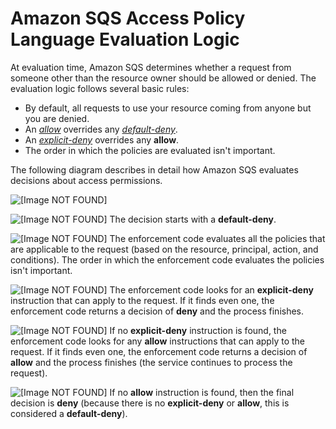 # Amazon SQS Access Policy Language Evaluation Logic<a name="sqs-creating-custom-policies-evaluation-logic"></a>

At evaluation time, Amazon SQS determines whether a request from someone other than the resource owner should be allowed or denied\. The evaluation logic follows several basic rules:
+ By default, all requests to use your resource coming from anyone but you are denied\.
+ An *[allow](sqs-creating-custom-policies-key-concepts.md#allow)* overrides any *[default-deny](sqs-creating-custom-policies-key-concepts.md#default-deny)*\.
+ An *[explicit-deny](sqs-creating-custom-policies-key-concepts.md#explicit-deny)* overrides any **allow**\.
+ The order in which the policies are evaluated isn't important\.

The following diagram describes in detail how Amazon SQS evaluates decisions about access permissions\.

![\[Image NOT FOUND\]](http://docs.aws.amazon.com/AWSSimpleQueueService/latest/SQSDeveloperGuide/images/AccessPolicyLanguage_Evaluation_Flow.png)

![\[Image NOT FOUND\]](http://docs.aws.amazon.com/AWSSimpleQueueService/latest/SQSDeveloperGuide/images/number-1-red.png) The decision starts with a **default\-deny**\.

![\[Image NOT FOUND\]](http://docs.aws.amazon.com/AWSSimpleQueueService/latest/SQSDeveloperGuide/images/number-2-red.png) The enforcement code evaluates all the policies that are applicable to the request \(based on the resource, principal, action, and conditions\)\. The order in which the enforcement code evaluates the policies isn't important\.

![\[Image NOT FOUND\]](http://docs.aws.amazon.com/AWSSimpleQueueService/latest/SQSDeveloperGuide/images/number-3-red.png) The enforcement code looks for an **explicit\-deny** instruction that can apply to the request\. If it finds even one, the enforcement code returns a decision of **deny** and the process finishes\.

![\[Image NOT FOUND\]](http://docs.aws.amazon.com/AWSSimpleQueueService/latest/SQSDeveloperGuide/images/number-4-red.png) If no **explicit\-deny** instruction is found, the enforcement code looks for any **allow** instructions that can apply to the request\. If it finds even one, the enforcement code returns a decision of **allow** and the process finishes \(the service continues to process the request\)\.

![\[Image NOT FOUND\]](http://docs.aws.amazon.com/AWSSimpleQueueService/latest/SQSDeveloperGuide/images/number-5-red.png) If no **allow** instruction is found, then the final decision is **deny** \(because there is no **explicit\-deny** or **allow**, this is considered a **default\-deny**\)\.